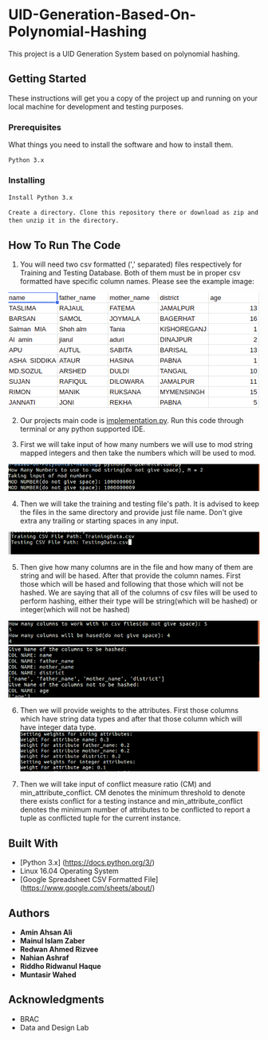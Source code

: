 # UID-Generation-Based-On-Polynomial-Hashing
This project is a UID Generation System based on polynomial hashing.


## Getting Started

These instructions will get you a copy of the project up and running on your local machine for development and testing purposes. 

### Prerequisites

What things you need to install the software and how to install them.

```
Python 3.x
```

### Installing

```
Install Python 3.x 
```
```
Create a directory. Clone this repository there or download as zip and then unzip it in the directory.
```

## How To Run The Code

1. You will need two csv formatted (',' separated) files respectively for Training and Testing Database. Both of them must be in proper csv formatted have specific column names. Please see the example image:

![file format](https://raw.githubusercontent.com/rizveeerprojects/UID-Generation-Based-On-Polynomial-Hashing/master/Images/file_format.png)

2. Our projects main code is [implementation.py](https://github.com/rizveeerprojects/UID-Generation-Based-On-Polynomial-Hashing/blob/master/implementation.py). Run this code through terminal or any python supported IDE.

3. First we will take input of how many numbers we will use to mod string mapped integers and then take the numbers which will be used to mod.

![mod input](https://raw.githubusercontent.com/rizveeerprojects/UID-Generation-Based-On-Polynomial-Hashing/master/Images/mod_input.png)

4. Then we will take the training and testing file's path. It is advised to keep the files in the same directory and provide just file name. Don't give extra any trailing or starting spaces in any input.

![file_name](https://github.com/rizveeerprojects/UID-Generation-Based-On-Polynomial-Hashing/blob/master/Images/file_name.png)

5. Then give how many columns are in the file and how many of them are string and will be hased. After that provide the column names. First those which will be hased and following that those which will not be hashed. We are saying that all of the columns of csv files will be used to perform hashing, either their type will be string(which will be hashed) or integer(which will not be hashed) 

![col num hash col](https://github.com/rizveeerprojects/UID-Generation-Based-On-Polynomial-Hashing/blob/master/Images/col_num_hash_col.png)
![col description](https://github.com/rizveeerprojects/UID-Generation-Based-On-Polynomial-Hashing/blob/master/Images/col_description.png)

6. Then we will provide weights to the attributes. First those columns which have string data types and after that those column which will have integer data type.
![weight](https://github.com/rizveeerprojects/UID-Generation-Based-On-Polynomial-Hashing/blob/master/Images/weight_provide.png)

7. Then we will take input of conflict measure ratio (CM) and min_attribute_conflict. CM denotes the minimum threshold to denote there exists conflict for a testing instance and min_attribute_conflict denotes the minimum number of attributes to be conflicted to report a tuple as conflicted tuple for the current instance. 



## Built With

* [Python 3.x] (https://docs.python.org/3/) 
* Linux 16.04 Operating System
* [Google Spreadsheet CSV Formatted File] (https://www.google.com/sheets/about/)


## Authors
* **Amin Ahsan Ali**
* **Mainul Islam Zaber**
* **Redwan Ahmed Rizvee** 
* **Nahian Ashraf**
* **Riddho Ridwanul Haque**
* **Muntasir Wahed**


## Acknowledgments

* BRAC
* Data and Design Lab

